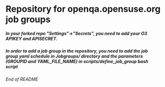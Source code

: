# Repository for openqa.opensuse.org job groups

##### In your forked repo "Settings"->"Secrets", you need to add your O3 APIKEY and APISECRET.

##### In order to add a job group in the repository, you need to add the job group yaml schedule in Jobgroups/ directory and the parameters (GROUPID and YAML_FILE_NAME) in scripts/define_job_group bash script

###### End of README
